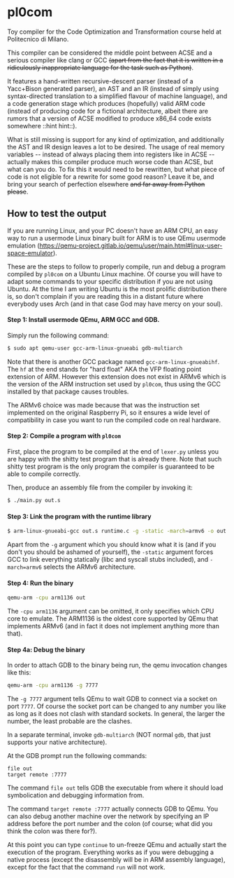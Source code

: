 # pl0com

Toy compiler for the Code Optimization and Transformation course held at
Politecnico di Milano.

This compiler can be considered the middle point between ACSE and a serious
compiler like clang or GCC ~~(apart from the fact that it is written in a
ridiculously inappropriate language for the task such as Python)~~.

It features a hand-written recursive-descent parser (instead of a Yacc+Bison
generated parser), an AST and an IR (instead of simply using syntax-directed
translation to a simplified flavour of machine language), and a code
generation stage which produces (hopefully) valid ARM code (instead of producing
code for a fictional architecture, albeit there are rumors that a version of
ACSE modified to produce x86_64 code exists somewhere ::hint hint::).

What is still missing is support for any kind of optimization, and additionally
the AST and IR design leaves a lot to be desired. The usage of real memory
variables -- instead of always placing them into registers like in ACSE --
actually makes this compiler produce much worse code than ACSE, but what can
you do. To fix this it would need to be rewritten, but what piece of code
is not eligible for a rewrite for some good reason? Leave it be, and bring your
search of perfection elsewhere ~~and far away from Python please~~.

## How to test the output

If you are running Linux, and your PC doesn't have an ARM CPU, an easy way to
run a usermode Linux binary built for ARM is to use QEmu usermode emulation
(https://qemu-project.gitlab.io/qemu/user/main.html#linux-user-space-emulator).

These are the steps to follow to properly compile, run and debug a program
compiled by `pl0com` on a Ubuntu Linux machine. Of course you will have to
adapt some commands to your specific distribution if you are not using Ubuntu.
At the time I am writing Ubuntu is the most prolific distribution there is,
so don't complain if you are reading this in a distant future where everybody
uses Arch (and in that case God may have mercy on your soul).

#### Step 1: Install usermode QEmu, ARM GCC and GDB.

Simply run the following command:

```sh
$ sudo apt qemu-user gcc-arm-linux-gnueabi gdb-multiarch
```

Note that there is another GCC package named `gcc-arm-linux-gnueabihf`. The
`hf` at the end stands for "hard float" AKA the VFP floating point extension
of ARM. However this extension does not exist in ARMv6 which is the version
of the ARM instruction set used by `pl0com`, thus using the GCC installed by
that package causes troubles.

The ARMv6 choice was made because that was the instruction set implemented on
the original Raspberry Pi, so it ensures a wide level of compatibility in case
you want to run the compiled code on real hardware.

#### Step 2: Compile a program with `pl0com`

First, place the program to be compiled at the end of `lexer.py` unless you
are happy with the shitty test program that is already there. Note that such
shitty test program is the only program the compiler is guaranteed to
be able to compile correctly.

Then, produce an assembly file from the compiler by invoking it:

```sh
$ ./main.py out.s
```

#### Step 3: Link the program with the runtime library

```sh
$ arm-linux-gnueabi-gcc out.s runtime.c -g -static -march=armv6 -o out
```

Apart from the `-g` argument which you should know what it is (and if you don't
you should be ashamed of yourself), the `-static` argument forces GCC to link
everything statically (libc and syscall stubs included), and `-march=armv6`
selects the ARMv6 architecture.

#### Step 4: Run the binary

```sh
qemu-arm -cpu arm1136 out
```

The `-cpu arm1136` argument can be omitted, it only specifies which CPU core to
emulate. The ARM1136 is the oldest core supported by QEmu that implements ARMv6
(and in fact it does not implement anything more than that).

#### Step 4a: Debug the binary

In order to attach GDB to the binary being run, the qemu invocation changes like
this:

```sh
qemu-arm -cpu arm1136 -g 7777
```

The `-g 7777` argument tells QEmu to wait GDB to connect via a socket on port
`7777`. Of course the socket port can be changed to any number you like as long
as it does not clash with standard sockets. In general, the larger the number,
the least probable are the clashes.

In a separate terminal, invoke `gdb-multiarch` (NOT normal `gdb`, that just
supports your native architecture).

At the GDB prompt run the following commands:

```
file out
target remote :7777
```

The command `file out` tells GDB the executable from where it should load
symbolication and debugging information from.

The command `target remote :7777` actually connects GDB to QEmu. You can
also debug another machine over the network by specifying an IP address before
the port number and the colon (of course; what did you think the colon was
there for?).

At this point you can type `continue` to un-freeze QEmu and actually start
the execution of the program. Everything works as if you were debugging a
native process (except the disassembly will be in ARM assembly language),
except for the fact that the command `run` will not work.




